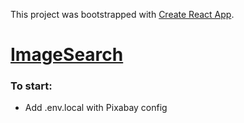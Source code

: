 This project was bootstrapped with [Create React App](https://github.com/facebook/create-react-app).

# [ImageSearch](https://react-imagesearch.netlify.com/)

### To start:
- Add .env.local with Pixabay config